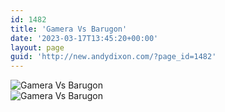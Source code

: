 ```yaml
---
id: 1482
title: 'Gamera Vs Barugon'
date: '2023-03-17T13:45:20+00:00'
layout: page
guid: 'http://new.andydixon.com/?page_id=1482'
---
```


![Gamera Vs Barugon](https://i0.wp.com/assets.g8x2.ldn.idrivee2-23.com/posters/Gamera%20Vs%20Barugon%2001.jpg?w=1200&ssl=1 "Gamera Vs Barugon")  
![Gamera Vs Barugon](https://i0.wp.com/assets.g8x2.ldn.idrivee2-23.com/posters/Gamera%20Vs%20Barugon%2002.jpg?w=1200&ssl=1 "Gamera Vs Barugon")